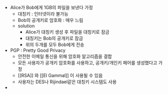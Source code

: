 - Alice가 Bob에게 1GB의 파일을 보낸다 가정
	- 대칭키 : 인터넷이라 불가능
	- Bob의 공개키로 암호화 : 매우 느림
	- solution 
		- Alice가 대칭키 생성 후 파일을 대칭키로 잠금
		- 대칭키는 Bob의 공개키로 잠금
		- 위의 두개를 모두 Bob에게 전송
- PGP : Pretty Good Privacy
	- 안전한 이메일 통신을 위해 암호화 알고리즘을 결합
	- 모든 사용자가 공개키 암호화를 사용하고, 공개키/개인키 페어를 생성했다고 가정
	- [[RSA]] 와 [[El Gammal]] 이 사용될 수 있음
	- 사용자는 DES나 Rijindael같은 대칭키 시스템도 사용
- 